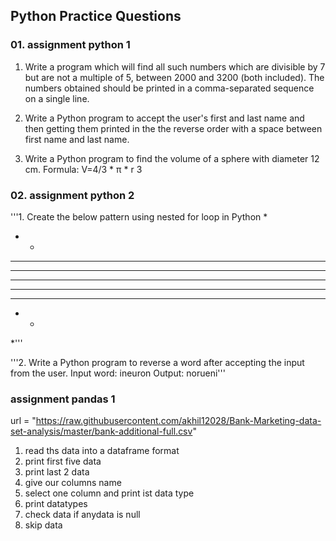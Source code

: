 ## Python Practice Questions

### 01. assignment python 1
1. Write a program which will find all such numbers which are divisible by 7 but are not a multiple of 5, between 2000 and 3200 (both included). The numbers obtained should be printed in a comma-separated sequence on a single line.

2. Write a Python program to accept the user's first and last name and then getting them printed in the the reverse order with a space between first name and last name.

3. Write a Python program to find the volume of a sphere with diameter 12 cm.
Formula: V=4/3 * π * r 3


### 02. assignment python 2


'''1. Create the below pattern using nested for loop in Python
*
* *
* * *
* * * *
* * * * *
* * * *
* * *
* *
*'''


'''2. Write a Python program to reverse a word after accepting the input from the user.
Input word: ineuron
Output: norueni'''


### assignment pandas 1

url = "https://raw.githubusercontent.com/akhil12028/Bank-Marketing-data-set-analysis/master/bank-additional-full.csv"
1. read ths data into a dataframe format
2. print first five data
3. print last 2 data
4. give our columns name
5. select one column and print ist data type
6. print datatypes
7. check data if anydata is null
8. skip data 
